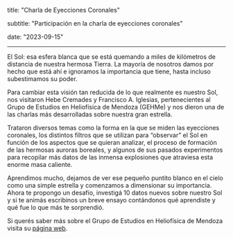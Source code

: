 title: "Charla de Eyecciones Coronales"

subtitle: "Participación en la charla de eyecciones coronales"

date: "2023-09-15"

---

El Sol: esa esfera blanca que se está quemando a miles de kilómetros de distancia de nuestra hermosa Tierra. La mayoría de nosotros damos por hecho que está ahí e ignoramos la importancia que tiene, hasta incluso subestimamos su poder.


Para cambiar esta visión tan reducida de lo que realmente es nuestro Sol, nos visitaron Hebe Cremades y Francisco A. Iglesias, pertenecientes al Grupo de Estudios en Heliofísica de Mendoza (GEHMe) y nos dieron una de las charlas más desarrolladas sobre nuestra gran estrella.

Trataron diversos temas como la forma en la que se miden las eyecciones coronales, los distintos filtros que se utilizan para “observar” el Sol en función de los aspectos que se quieran analizar, el proceso de formación de las hermosas auroras boreales, y algunos de sus pasados experimentos para recopilar más datos de las inmensa explosiones que atraviesa esta enorme masa caliente.

Aprendimos mucho, dejamos de ver ese pequeño puntito blanco en el cielo como una simple estrella y comenzamos a dimensionar su importancia. Ahora te propongo un desafío, investigá 10 datos nuevos sobre nuestro Sol y si te animás escribinos un breve ensayo contándonos qué aprendiste y qué fue lo que más te sorprendió.

Si querés saber más sobre el Grupo de Estudios en Heliofísica de Mendoza visita su [página web](https://sites.google.com/um.edu.ar/gehme/home).
